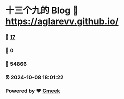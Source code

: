 # 十三个九的 Blog :link: https://aglarevv.github.io/ 
### :page_facing_up: [17](https://aglarevv.github.io//tag.html) 
### :speech_balloon: 0 
### :hibiscus: 54866 
### :alarm_clock: 2024-10-08 18:01:22 
### Powered by :heart: [Gmeek](https://github.com/Meekdai/Gmeek)
